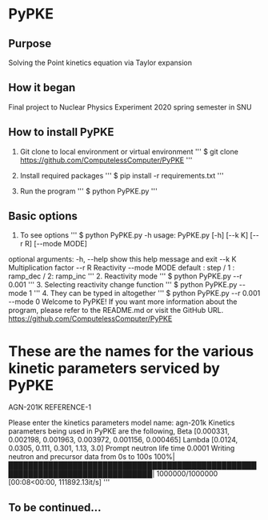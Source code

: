 # PyPKE

## Purpose
Solving the Point kinetics equation via Taylor expansion

## How it began
Final project to Nuclear Physics Experiment 2020 spring semester in SNU

## How to install PyPKE
1. Git clone to local environment or virtual environment
'''
$ git clone https://github.com/ComputelessComputer/PyPKE
'''

2. Install required packages
'''
$ pip install -r requirements.txt
'''

3. Run the program
'''
$ python PyPKE.py
'''

## Basic options
1. To see options
'''
$ python PyPKE.py -h
usage: PyPKE.py [-h] [--k K] [--r R] [--mode MODE]

optional arguments:
  -h, --help   show this help message and exit
  --k K        Multiplication factor
  --r R        Reactivity
  --mode MODE  default : step / 1 : ramp_dec / 2: ramp_inc
'''
2. Reactivity mode
'''
$ python PyPKE.py --r 0.001
'''
3. Selecting reactivity change function
'''
$ python PyPKE.py --mode 1
'''
4. They can be typed in altogether
'''
$ python PyPKE.py --r 0.001 --mode 0
Welcome to PyPKE!
If you want more information about the program,
please refer to the README.md or visit the GitHub URL.
https://github.com/ComputelessComputer/PyPKE

These are the names for the various kinetic parameters serviced by PyPKE
========================================================================
AGN-201K
REFERENCE-1

Please enter the kinetics parameters model name: agn-201k
Kinetics parameters being used in PyPKE are the following,
Beta
 [0.000331, 0.002198, 0.001963, 0.003972, 0.001156, 0.000465] 
Lambda
 [0.0124, 0.0305, 0.111, 0.301, 1.13, 3.0] 
Prompt neutron life time
 0.0001
Writing neutron and precursor data from 0s to 100s
100%|███████████████████████████████████████████████████████████████████████████████| 1000000/1000000 [00:08<00:00, 111892.13it/s]
'''
## To be continued...
